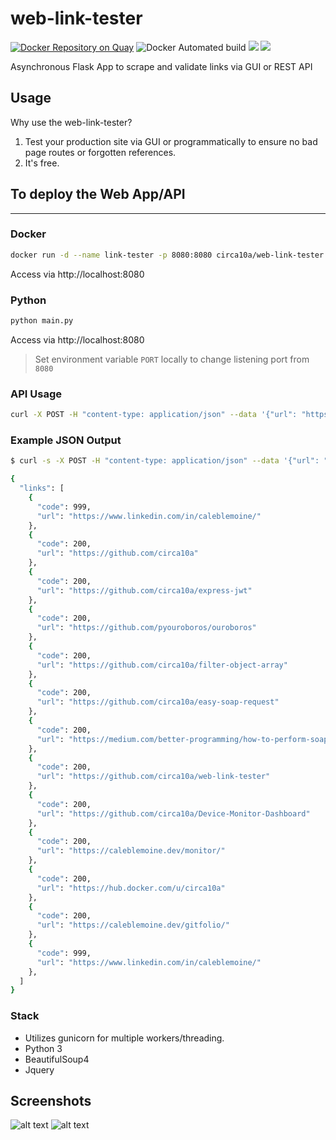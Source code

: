# web-link-tester

[![Docker Repository on Quay](https://quay.io/repository/circa10a/web-link-tester/status "Docker Repository on Quay")](https://quay.io/repository/circa10a/web-link-tester)
![Docker Automated build](https://img.shields.io/docker/automated/jrottenberg/ffmpeg.svg)
[![](https://images.microbadger.com/badges/image/circa10a/web-link-tester.svg)](https://microbadger.com/images/circa10a/web-link-tester "Get your own image badge on microbadger.com")
[![](https://images.microbadger.com/badges/version/circa10a/web-link-tester.svg)](https://microbadger.com/images/circa10a/web-link-tester "Get your own version badge on microbadger.com")

Asynchronous Flask App to scrape and validate links via GUI or REST API

## Usage
Why use the web-link-tester?

1) Test your production site via GUI or programmatically to ensure no bad page routes or forgotten references.
2) It's free.

## To deploy the Web App/API
---

### Docker

```bash
docker run -d --name link-tester -p 8080:8080 circa10a/web-link-tester
```

Access via http://localhost:8080

### Python

```bash
python main.py
```

Access via http://localhost:8080

> Set environment variable `PORT` locally to change listening port from `8080`

### API Usage

```bash
curl -X POST -H "content-type: application/json" --data '{"url": "https://www.github.com"}' http://localhost:8080/api
```

### Example JSON Output

```bash
$ curl -s -X POST -H "content-type: application/json" --data '{"url": "https://caleblemoine.dev"}' http://localhost:8080/api

{
  "links": [
    {
      "code": 999,
      "url": "https://www.linkedin.com/in/caleblemoine/"
    },
    {
      "code": 200,
      "url": "https://github.com/circa10a"
    },
    {
      "code": 200,
      "url": "https://github.com/circa10a/express-jwt"
    },
    {
      "code": 200,
      "url": "https://github.com/pyouroboros/ouroboros"
    },
    {
      "code": 200,
      "url": "https://github.com/circa10a/filter-object-array"
    },
    {
      "code": 200,
      "url": "https://github.com/circa10a/easy-soap-request"
    },
    {
      "code": 200,
      "url": "https://medium.com/better-programming/how-to-perform-soap-requests-with-node-js-4a9627070eb6"
    },
    {
      "code": 200,
      "url": "https://github.com/circa10a/web-link-tester"
    },
    {
      "code": 200,
      "url": "https://github.com/circa10a/Device-Monitor-Dashboard"
    },
    {
      "code": 200,
      "url": "https://caleblemoine.dev/monitor/"
    },
    {
      "code": 200,
      "url": "https://hub.docker.com/u/circa10a"
    },
    {
      "code": 200,
      "url": "https://caleblemoine.dev/gitfolio/"
    },
    {
      "code": 999,
      "url": "https://www.linkedin.com/in/caleblemoine/"
    },
  ]
}
```

### Stack
- Utilizes gunicorn for multiple workers/threading.
- Python 3
- BeautifulSoup4
- Jquery

## Screenshots

![alt text](https://i.imgur.com/cwC8HcK.png)
![alt text](https://i.imgur.com/9l6OHDX.png)
